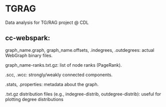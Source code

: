 # TGRAG
Data analysis for TG/RAG project @ CDL 













## cc-webspark: 

graph_name.graph, graph_name.offsets, .indegrees, .outdegrees: actual WebGraph binary files.

graph_name-ranks.txt.gz: list of node ranks (PageRank).

.scc, .wcc: strongly/weakly connected components.

.stats, .properties: metadata about the graph.

.txt.gz distribution files (e.g., indegree-distrib, outdegree-distrib): useful for plotting degree distributions
